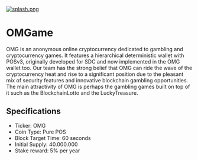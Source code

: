 [![splash.png](https://s1.postimg.org/gud0c2m73/splash.png)](https://s1.postimg.org/gud0c2m73/)


OMGame
==================
OMG is an anonymous online cryptocurrency dedicated to gambling and cryptocurrency games. It features a hierarchical deterministic wallet with POSv3, originally developed for SDC and now implemented in the OMG wallet too. Our team has the strong belief that OMG can ride the wave of the cryptocurrency heat and rise to a significant position due to the pleasant mix of security features and innovative blockchain gambling opportunities.
The main attractivity of OMG is perhaps the gambling games built on top of it such as the BlockchainLotto and the LuckyTreasure. 

Specifications
--------------

- Ticker: OMG
- Coin Type: Pure POS
- Block Target Time: 60 seconds
- Initial Supply: 40.000.000
- Stake reward: 5% per year
